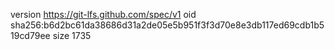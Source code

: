 version https://git-lfs.github.com/spec/v1
oid sha256:b6d2bc61da38686d31a2de05e5b951f3f3d70e8e3db117ed69cdb1b519cd79ee
size 1735
